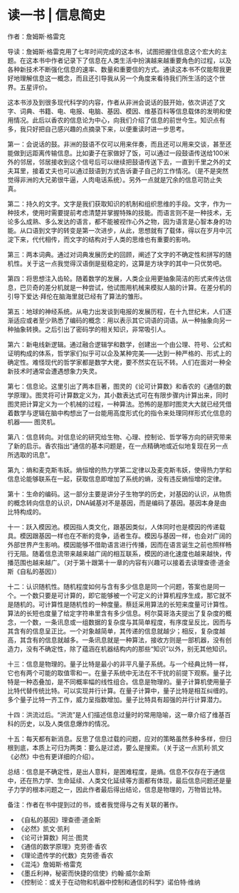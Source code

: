 # 读一书 | 信息简史

作者：詹姆斯·格雷克

导读：詹姆斯·格雷克用了七年时间完成的这本书，试图把握住信息这个宏大的主题。在这本书中作者记录下了信息在人类生活中扮演越来越重要角色的过程，以及各种新技术不断强化信息的速率、数量和重要信的方式。通读这本书不仅能帮我更好地理解信息这一概念，而且还引导我从另一个角度来看待我们所生活的这个世界。五星评价。

这本书涉及到很多现代科学的内容，作者从非洲会说话的鼓开始，依次讲述了文字、词典、书籍、电、电报、电脑、基因、模因、维基百科等信息载体的发明和使用情况。此后以香农的信息论为中心，向我们介绍了信息的前世今生。知识点有多，我只好把自己感兴趣的点摘录下来，以便重读时进一步思考。

第一：会说话的鼓。非洲的鼓语不仅可以用来伴奏，而且还可以用来交谈，甚至还能做到远距离传输信息。比如妻子在家做好了饭，可以通过一段鼓语传送给100米外的邻居，邻居接收到这个信号后可以继续把鼓语传送下去，一直到千里之外的丈夫耳里，接着丈夫也可以通过鼓语到方式告诉妻子自己的工作情况。（是不是突然觉得非洲的大兄弟很牛逼，人肉电话系统）。另外一点就是冗余的信息可防止失真。

第二：持久的文字。文字是我们获取知识的机制和组织思维的手段。文字，作为一种技术，使用时需要提前考虑清楚并掌握特殊的技能。而语言则不是一种技术，无论多么成熟、多么发达的语言，都不能被视作心外之物，因为语言是心智本身的功能。从口语到文字的转变是第一次进步，从此，思想就有了载体，得以在岁月中沉淀下来，代代相传，而文字的结构对于人类的思维也有重要的影响。

第三：两本词典。通过对词典发展历史的回顾，阐述了文字的不确定性和拼写的随机性。关于这一点我觉得汉语倒是挺稳定的，这算是方块字的其中一只优势吧。

第四：将思想注入齿轮。随着数学的发展，人类企业用更抽象简洁的形式来传达信息，巴贝奇的差分机就是一种尝试，他试图用机械来模拟人脑的计算。在差分机的引导下爱达·拜伦在脑海里就已经有了算法的雏形。

第五：地球的神经系统。从电力出发谈到电报的发展历程，在十九世纪末，人们逐渐适应或者至少熟悉了编码的概念：用以表示其它词语的词语。从一种抽象向另一种抽象转换。之后引出了密码学的相关知识，非常吸引人。

第六：新电线新逻辑。通过融合逻辑学和数学，创建出一个由公理、符号、公式和证明构成的体系，哲学家们似乎可以企及某种完美——达到一种严格的、形式上的确定性。难怪现代的哲学家都是数学大佬，要不然实在玩不转。人们在面对一种全新技术时通常会遭遇想象力失灵。

第七：信息论。这里引出了两本巨著，图灵的《论可计算数》和香农的《通信的数学原理》。图灵将可计算数定义为，其小数表达式可在有限步骤内计算出来，同时图灵把计算定义为一个机械的过程，一种算法。恐怖的是那时图灵大大就已经凭借着数学与逻辑在脑中构想出了一台能用高度形式化的指令来处理同样形式化信息的机器—— 图灵机。

第八：信息转向。对信息论的研究给生物、心理、控制论、哲学等方向的研究带来了新的启示。香农指出“通信的基本问题是，在一点精确地或近似地复现在另一点所选取的讯息”。

第九：熵和麦克斯韦妖。熵恒增的热力学第二定律以及麦克斯韦妖，使得热力学和信息论能够联系在一起，获取信息即增加了系统的熵，没有违反熵恒增的定律。

第十：生命的编码。这一部分主要是讲分子生物学的历史，对基因的认识，从物质的概念转向信息的认识，DNA碱基对不是基因，而是编码了基因。基因本身是由比特构成的。

十一：跃入模因池。模因指人类文化，跟基因类似，人体同时也是模因的传递载具。模因跟基因一样也在不断的竞争，适者生存。模因与基因一样，也会对广阔的外部世界产生影响。模因能够不借助语言进行传播，因而在语言诞生之前也照样畅行无阻。随着信息流带来越来越广阔的相互联系，模因的进化速度也越来越快，传播范围也越来越广。（对于第十跟第十一章的内容有兴趣可以接着去读理查德·道金斯《自私的基因》）

十二：认识随机性。随机程度如何与含有多少信息是同一个问题，答案也是同一个。一个数只要是可计算的，即它能够被一个可定义的计算机程序生成，那它就不是随机的。可计算性是随机性的一种度量。蔡廷采用算法的长短来度量可计算性。算法的长短也度量了给定字符串里含有多少信息。柯尔莫哥洛夫提出了复杂度的概念，一个数，一条讯息或一组数据的复杂度与其简单程度，有序度呈反比，因而与其含有的信息呈正比。一个对象越简单，其传递的信息就越少；相反，复杂度越高，其含有的信息就越多。一条讯息就是一种算法，接收方则是一部机器，没有创造力，没有不确定性，除了蕴涵在机器结构内的那些“知识”以外，别无其他知识。

十三：信息是物理的。量子比特是最小的非平凡量子系统。与一个经典比特一样，它也有两个可能的取值零和一。在量子系统中无法在不干扰的前提下观察。量子比特是一种态叠加，是不同概率幅的线性组合。信息是物理的。量子计算机使用量子比特代替传统比特。可以实现并行计算。在量子计算中，量子比特是相互纠缠的。多个量子比特一齐工作，威力呈指数增加。量子比特具有超强的并行计算潜力。

十四：洪流过后。“洪流”是人们描述信息过量时的常用隐喻，这一章介绍了维基百科的历史，以及人类信息爆炸的情况。

十五：每天都有新消息。反思了信息过载的问题，应对的策略虽然多种多样，但归根到底，本质上可归为两类：要么是过滤，要么是搜索。（关于这一点凯利·凯文《必然》中也有更详细的介绍）。

总结：信息是不确定性，是出人意料，是困难程度，是熵。信息不仅存在于通信中，还在热力学、生命延续、人类文化延续等方面都有体现，最后信息问题还是量子力学的根本问题之一，因此作者最后得出结论，信息是物理的，万物皆比特。

备注：作者在书中提到过的书，或者我觉得与之有关联的著作。

- 《自私的基因》理查德·道金斯
- 《必然》凯文·凯利
- 《论可计算数》阿兰·图灵
- 《通信的数学原理》克劳德·香农
- 《理论遗传学的代数》克劳德·香农
- 《混沌》詹姆斯·格雷克
- 《墨丘利神，秘密而快捷的信使》约翰·威尔金斯
- 《控制论：或关于在动物和机器中控制和通信的科学》诺伯特·维纳